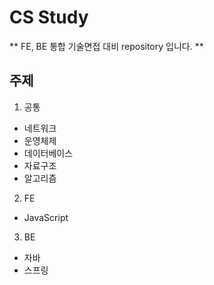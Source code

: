 # CS Study
** FE, BE 통합 기술면접 대비 repository 입니다. **

## 주제

1. 공통
* 네트워크
* 운영체제
* 데이터베이스
* 자료구조
* 알고리즘

2. FE
* JavaScript

3. BE
* 자바
* 스프링


